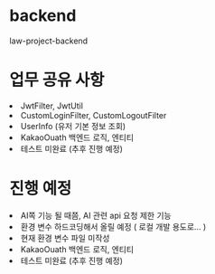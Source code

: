 # backend
law-project-backend

<h1> 업무 공유 사항 </h1>
<ui>
  <li> JwtFilter, JwtUtil </li>
  <li> CustomLoginFilter, CustomLogoutFilter </li>
  <li>  UserInfo (유저 기본 정보 조회) </li>
  <li> KakaoOuath 백엔드 로직, 엔티티  </li>
  <li> 테스트 미완료 (추후 진행 예정)  </li>
</ui>

<h1> 진행 예정 </h1>
<ui>
  <li> AI쪽 기능 될 때쯤, AI 관련 api 요청 제한 기능 </li>
  <li> 환경 변수 하드코딩해서 올릴 예정 ( 로컬 개발 용도로... ) </li>
  <li>  현재 환경 변수 파일 미작성 </li>
  <li> KakaoOuath 백엔드 로직, 엔티티  </li>
  <li> 테스트 미완료 (추후 진행 예정)  </li>
</ui>
